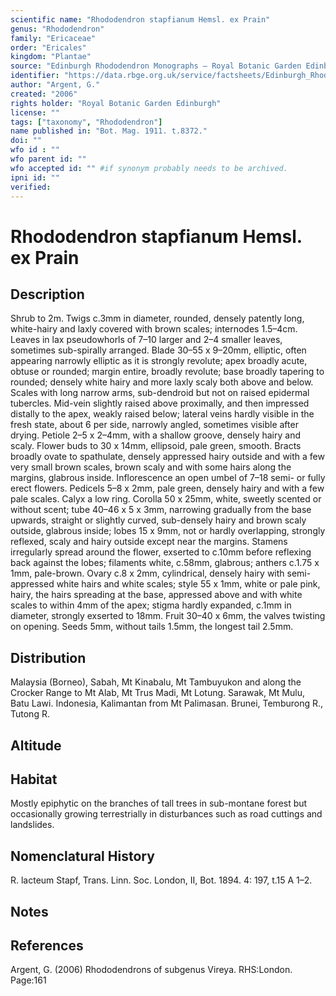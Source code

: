 ```yaml
---
scientific name: "Rhododendron stapfianum Hemsl. ex Prain"
genus: "Rhododendron"
family: "Ericaceae"
order: "Ericales"
kingdom: "Plantae"
source: "Edinburgh Rhododendron Monographs – Royal Botanic Garden Edinburgh"
identifier: "https://data.rbge.org.uk/service/factsheets/Edinburgh_Rhododendron_Monographs.xhtml"
author: "Argent, G."
created: "2006"
rights holder: "Royal Botanic Garden Edinburgh"
license: ""
tags: ["taxonomy", "Rhododendron"]
name published in: "Bot. Mag. 1911. t.8372."
doi: ""
wfo id : ""
wfo parent id: ""
wfo accepted id: "" #if synonym probably needs to be archived.                      
ipni id: ""
verified:
---
```


                       

# Rhododendron stapfianum Hemsl. ex Prain

## Description
Shrub to 2m. Twigs c.3mm in diameter, rounded, densely patently long, white-hairy and laxly covered with brown scales; internodes 1.5–4cm. Leaves in lax pseudo­whorls of 7–10 larger and 2–4 smaller leaves, sometimes sub-spirally arranged. Blade 30–55 x 9–20mm, elliptic, often appearing narrowly elliptic as it is strongly revolute; apex broadly acute, obtuse or rounded; margin entire, broadly revolute; base broadly tapering to rounded; densely white hairy and more laxly scaly both above and below. Scales with long narrow arms, sub-dendroid but not on raised epidermal tubercles. Mid-vein slightly raised above proximally, and then impressed distally to the apex, weakly raised below; lateral veins hardly visible in the fresh state, about 6 per side, narrowly angled, sometimes visible after drying. Petiole 2–5 x 2–4mm, with a shallow groove, densely hairy and scaly. Flower buds to 30 x 14mm, ellipsoid, pale green, smooth. Bracts broadly ovate to spathulate, densely appressed hairy outside and with a few very small brown scales, brown scaly and with some hairs along the margins, glabrous inside. Inflorescence an open umbel of 7–18 semi- or fully erect flowers. Pedicels 5–8 x 2mm, pale green, densely hairy and with a few pale scales. Calyx a low ring. Corolla 50 x 25mm, white, sweetly scented or without scent; tube 40–46 x 5 x 3mm, narrowing gradually from the base upwards, straight or slightly curved, sub-densely hairy and brown scaly outside, glabrous inside; lobes 15 x 9mm, not or hardly overlapping, strongly reflexed, scaly and hairy outside except near the margins. Stamens irregularly spread around the flower, exserted to c.10mm before reflexing back against the lobes; filaments white, c.58mm, glabrous; anthers c.1.75 x 1mm, pale-brown. Ovary c.8 x 2mm, cylindrical, densely hairy with semi-appressed white hairs and white scales; style 55 x 1mm, white or pale pink, hairy, the hairs spreading at the base, appressed above and with white scales to within 4mm of the apex; stigma hardly expanded, c.1mm in diameter, strongly exserted to 18mm. Fruit 30–40 x 6mm, the valves twisting on opening. Seeds 5mm, without tails 1.5mm, the longest tail 2.5mm.

## Distribution
Malaysia (Borneo), Sabah, Mt Kinabalu, Mt Tambuyukon and along the Crocker Range to Mt Alab, Mt Trus Madi, Mt Lotung. Sarawak, Mt Mulu, Batu Lawi. Indonesia, Kalimantan from Mt Palimasan. Brunei, Temburong R., Tutong R.

## Altitude


## Habitat
Mostly epiphytic on the branches of tall trees in sub-montane forest but occasionally growing terrestrially in disturbances such as road cuttings and landslides.

## Nomenclatural History
R. lacteum Stapf, Trans. Linn. Soc. London, II, Bot. 1894. 4: 197, t.15 A 1–2.
                       
## Notes


## References

Argent, G. (2006) Rhododendrons of subgenus Vireya. RHS:London. Page:161
